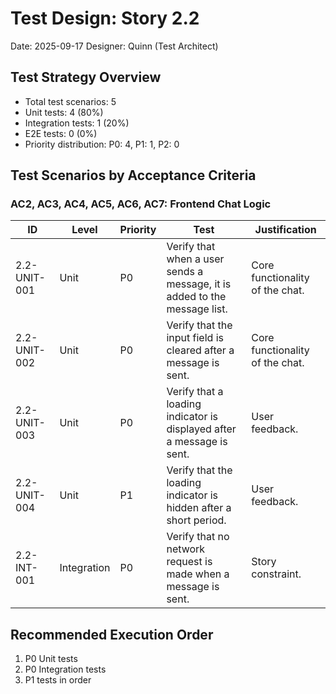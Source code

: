 # Test Design: Story 2.2

Date: 2025-09-17
Designer: Quinn (Test Architect)

## Test Strategy Overview

- Total test scenarios: 5
- Unit tests: 4 (80%)
- Integration tests: 1 (20%)
- E2E tests: 0 (0%)
- Priority distribution: P0: 4, P1: 1, P2: 0

## Test Scenarios by Acceptance Criteria

### AC2, AC3, AC4, AC5, AC6, AC7: Frontend Chat Logic

| ID | Level | Priority | Test | Justification |
|---|---|---|---|---|
| 2.2-UNIT-001 | Unit | P0 | Verify that when a user sends a message, it is added to the message list. | Core functionality of the chat. |
| 2.2-UNIT-002 | Unit | P0 | Verify that the input field is cleared after a message is sent. | Core functionality of the chat. |
| 2.2-UNIT-003 | Unit | P0 | Verify that a loading indicator is displayed after a message is sent. | User feedback. |
| 2.2-UNIT-004 | Unit | P1 | Verify that the loading indicator is hidden after a short period. | User feedback. |
| 2.2-INT-001 | Integration | P0 | Verify that no network request is made when a message is sent. | Story constraint. |

## Recommended Execution Order

1. P0 Unit tests
2. P0 Integration tests
3. P1 tests in order
